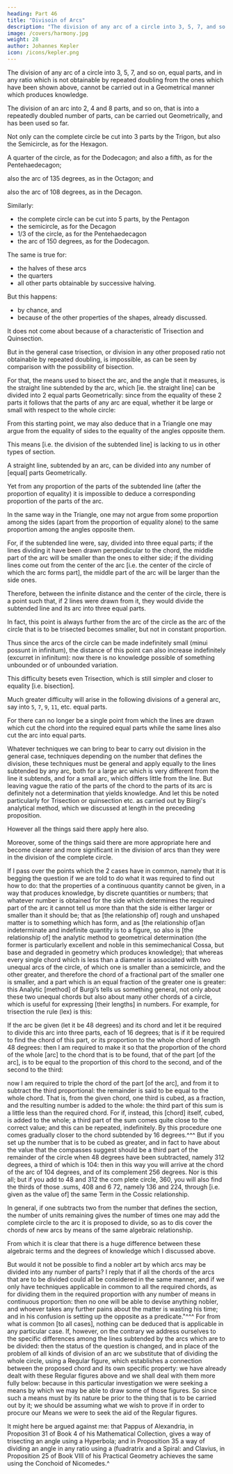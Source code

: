 ```yaml
---
heading: Part 46
title: "Divisoin of Arcs"
description: "The division of any arc of a circle into 3, 5, 7, and so on, equal parts, and in any ratio which is not obtainable by repeated doubling from the ones which have been shown above, cannot be carried out in a Geometrical manner which produces knowledge"
image: /covers/harmony.jpg
weight: 28
author: Johannes Kepler
icon: /icons/kepler.png
---
```





The division of any arc of a circle into 3, 5, 7, and so on, equal parts, and in any ratio which is not obtainable by repeated doubling from the ones which have been shown above, cannot be carried out in a Geometrical manner which produces knowledge.

The division of an arc into 2, 4 and 8 parts, and so on, that is into a repeatedly doubled number of parts, can be carried out Geometrically, and has been used so far.

Not only can the complete circle be cut into 3 parts by the Trigon, but also the Semicircle, as for the Hexagon.

A quarter of the circle, as for the Dodecagon; and also a fifth, as for
the Pentehaedecagon; 

also the arc of 135 degrees, as in the Octagon; and

also the arc of 108 degrees, as in the Decagon. 

Similarly:
- the complete circle can be cut into 5 parts, by the Pentagon
- the semicircle, as for the Decagon
- 1/3 of the circle, as for the Pentehaedecagon
- the arc of 150 degrees, as for the Dodecagon.

The same is true for:
- the halves of these arcs
- the quarters
- all other parts obtainable by successive halving. 

But this happens:
- by chance, and
- because of the other properties of the shapes, already discussed.

It does not come about because of a characteristic of Trisection and Quinsection.

But in the general case trisection, or division in any other proposed ratio not obtainable by repeated doubling, is impossible, as can be seen by comparison with the possibility of bisection. 

For that, the means used to bisect the arc, and the angle that it measures, is the straight line subtended by the arc, which [ie. the straight line] can be divided into 2 equal parts Geometrically: since from the equality of these 2 parts it follows that the parts of any arc are equal, whether it be large or small with respect to the whole circle: 

From this starting point, we may also deduce that in a Triangle one may argue from the equality of sides to the equality of the angles opposite them.

This means [i.e. the division of the subtended line] is lacking to us in other types of section. 

A straight line, subtended by an arc, can be divided into any number of [equal] parts Geometrically.

Yet from any proportion of the parts of the subtended line (after the proportion of equality) it is impossible to deduce a corresponding proportion of the parts of the arc.

In the same way in the Triangle, one may not argue from some proportion among the sides (apart from the proportion of equality alone) to the same proportion among the angles opposite them. 

For, if the subtended line were, say, divided into three equal parts; if the lines dividing it have been drawn perpendicular to the chord, the middle part of the arc will be smaller than the ones to either side; if the dividing lines come out from the center of the arc [i.e. the center of the circle of which the arc forms part], the middle part of the arc will be larger than the side ones. 

Therefore, between the infinite distance and the center of the circle, there is a point such that, if 2 lines were drawn from it, they would divide the subtended line and its arc into three equal parts.

In fact, this point is always further from the arc of the circle as the arc of the circle that is to be trisected becomes smaller, but not in constant proportion.

Thus since the arcs of the circle can be made indefinitely small (minui possunt in infinitum), the distance of this point can also increase indefinitely (excurret in infinitum): now there is no knowledge
possible of something unbounded or of unbounded variation.

This difficulty besets even Trisection, which is still simpler and closer to equality [i.e. bisection].

Much greater difficulty will arise in the following divisions of a general arc, say into `5`, `7`, `9`, `11`, etc. equal parts. 

For there can no longer be a single point from which the lines are drawn which cut the chord into the required equal parts while the same lines also cut the arc into equal parts.

Whatever techniques we can bring to bear to carry out division in the general case, techniques depending on the number that defines the division, these techniques must be general and apply equally to the lines subtended by any arc, both for a large arc which is very different from the line it subtends, and for a small arc, which differs little from the line. But leaving vague the ratio of the parts of the chord to the parts of its arc is definitely not a determination that yields knowledge. And let this be noted particularly for Trisection or quinsection etc. as carried out by Biirgi's analytical method, which we discussed at length in the preceding proposition. 

However all the things said there apply here also.

Moreover, some of the things said there are more appropriate here and become clearer and more significant in the division of arcs than they were in the division of the complete circle. 

If I pass over the points which the 2 cases have in common, namely that it is begging the question if we are told to do what it was required to find out how to do: that the properties of a continuous quantity cannot be given, in a way that produces knowledge, by discrete quantities or numbers; that whatever number is obtained for the side which determines the required part of the arc it cannot tell us more than that the side is either larger or smaller than it should be; that as [the relationship of] rough and unshaped matter is to something which has form, and as [the relationship of]an indeterminate and indefinite quantity is to a figure, so also is [the relationship of] the analytic method to geometrical determination (the former is particularly excellent and noble in this semimechanical Cossa, but base and degraded in geometry which produces knowledge); that whereas every single chord which is less than a diameter is associated with two unequal arcs of the circle, of which one is smaller than a semicircle, and the other greater, and therefore the chord of a fractional part of the smaller one is smaller, and a part which is an equal fraction of the greater one is greater: this Analytic [method] of Burgi’s tells us something general, not only about these two unequal chords but also about many other chords of a circle, which is useful for expressing [their lengths] in numbers. For example, for trisection the rule (lex) is this: 

If the arc be given (let it be 48 degrees) and its chord and let it be required to divide this arc into three parts, each of 16 degrees; that is if it be required to find the chord of this part, or its proportion to the whole chord of length 48 degrees: then I am required to make it so that the proportion of the chord of the whole [arc] to the chord that is to be found, that of the part [of the arc], is to be equal to the proportion of this chord to the second, and of the second
to the third: 

now I am required to triple the chord of the part [of the arc], and from it to subtract the third proportional: the remainder is said to be equal to the whole chord. That is, from the given chord, one third is cubed, as a fraction, and the resulting number is added to the whole: the third part of this sum is a little less than the required chord. For if, instead, this [chord] itself, cubed, is added to the whole; a third part of the sum comes quite close to the correct value; and this can be repeated, indefinitely. By this procedure one comes gradually
closer to the chord subtended by 16 degrees.^^^ But if you set up the number
that is to be cubed as greater, and in fact to have about the value that the compasses suggest should be a third part of the remainder of the circle when 48
degrees have been subtracted, namely 312 degrees, a third of which is 104: then
in this way you will arrive at the chord of the arc of 104 degrees, and of its
complement 256 degrees. Nor is this all; but if you add to 48 and 312 the com­
plete circle, 360, you will also find the thirds of those .sums, 408 and 6 72, namely
136 and 224, through [i.e. given as the value of] the same Term in the Cossic
relationship.

In general, if one subtracts two from the number that defines the section, the number of units remaining gives the number of times one may add the complete circle to the arc it is proposed to divide, so as to dis­ cover the chords of new arcs by means of the same algebraic relationship.

From which it is clear that there is a huge difference between these algebraic terms and the degrees of knowledge which I discussed above.

But would it not be possible to find a nobler art by which arcs may be divided
into any number of parts? I reply that if all the chords of the arcs that are to
be divided could all be considered in the same manner, and if we only have
techniques applicable in common to all the required chords, as for dividing them
in the required proportion with any number of means in continuous proportion:
then no one will be able to devise anything nobler, and whoever takes any further
pains about the matter is wasting his time; and in his confusion is setting up
the opposite as a predicate."^^^ For from what is common [to all cases], nothing
can be deduced that is applicable in any particular case.
If, however, on the contrary we address ourselves to the specific differences
among the lines subtended by the arcs which are to be divided: then the status
of the question is changed, and in place of the problem of all kinds of division
of an arc we substitute that of dividing the whole circle, using a Regular figure,
which establishes a connection between the proposed chord and its own specific
property: we have already dealt with these Regular figures above and we shall
deal with them more fully below: because in this particular investigation we
were seeking a means by which we may be able to draw some of those figures.
So since such a means must by its nature be prior to the thing that is to be
carried out by it; we should be assuming what we wish to prove if in order to
procure our Means we were to seek the aid of the Regular figures.

It might here be argued against me: that Pappus of Alexandria, in
Proposition 31 of Book 4 of his Mathematical Collection, gives a
way of trisecting an angle using a Hyperbola; and in Proposition 35 a way of dividing an angle in any ratio using a (fuadratrix and a Spiral: and Clavius, in Proposition 25 of Book VIII of his Practical Geometry achieves the same using the Conchoid of Nicomedes.^
